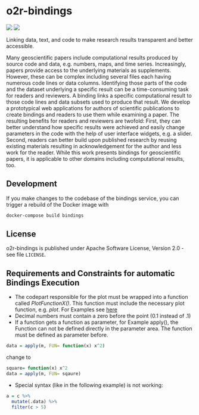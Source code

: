 # o2r-bindings

[![](https://images.microbadger.com/badges/version/o2rproject/o2r-bindings.svg)](https://microbadger.com/images/o2rproject/o2r-bindings "Get your own version badge on microbadger.com") [![](https://images.microbadger.com/badges/image/o2rproject/o2r-bindings.svg)](https://microbadger.com/images/o2rproject/o2r-bindings "Get your own image badge on microbadger.com")

Linking data, text, and code to make research results transparent and better accessible.

Many geoscientific papers include computational results produced by source code and data, e.g. numbers, maps, and time series. Increasingly, papers provide access to the underlying materials as supplements. However, these can be complex including several files each having numerous code lines or data columns. Identifying those parts of the code and the dataset underlying a specific result can be a time-consuming task for readers and reviewers. A binding links a specific computational result to those code lines and data subsets used to produce that result. We develop a prototypical web applications for authors of scientific publications to create bindings and readers to use them while examining a paper. The resulting benefits for readers and reviewers are twofold: First, they can better understand how specific results were achieved and easily change parameters in the code with the help of user interface widgets, e.g. a slider. Second, readers can better build upon published research by reusing existing materials resulting in acknowledgement for the author and less work for the reader. While this work presents bindings for geoscientific papers, it is applicable to other domains including computational results, too.

## Development

If you make changes to the codebase of the bindings service, you can trigger a rebuild of the Docker image with

```bash
docker-compose build bindings
```

## License

o2r-bindings is published under Apache Software License, Version 2.0 - see file `LICENSE`.

## Requirements and Constraints for automatic Bindings Execution
* The codepart responsible for the plot must be wrapped into a function called *PlotFunctionX()*. This function must include the necessary plot function, e.g. *plot*. For Examples see [here](https://github.com/MarkusKonk/erc-examples/tree/master/ERC/Finished/insyde_extractR)
* Decimal numbers must contain a zero before the point (0.1 instead of .1)
* If a function gets a function as parameter, for Example apply(), the Function can not be defined directly in the parameter area. The function must be defined as parameter before.
```R
data = apply(m, FUN= function(x) x^2)
```
change to 
```R
square= function(x) x^2
data = apply(m, FUN= sqaure)
```
* Special syntax (like in the following example) is not working:
```R
a = c %>%
  mutate(.data) %>%
  filter(c > 5)
```
